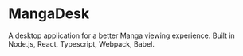 # MangaDesk
A desktop application for a better Manga viewing experience. Built in Node.js, React, Typescript, Webpack, Babel.
